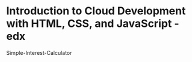 # Introduction to Cloud Development with HTML, CSS, and JavaScript - edx

Simple-Interest-Calculator